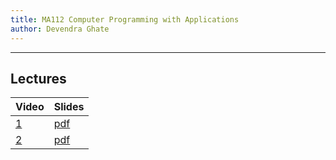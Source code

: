 ```yaml
---
title: MA112 Computer Programming with Applications
author: Devendra Ghate
---
```


* * *

## Lectures

Video | Slides |
--------|-------|
[1](https://youtu.be/_CeAqiDPu74)|[pdf](./lectureSlides/L01.pdf) |
[2](https://youtu.be/crledBCWgMI)|[pdf](./lectureSlides/L02.pdf) |
